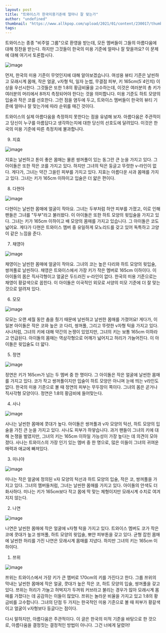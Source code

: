 ```yaml
---
layout: post
title: "트와이스가 한국미용기준에 얼마나 잘 맞는가"
author: "undefined"
thumbnail: "https://www.allkpop.com/upload/2021/01/content/230017/thumb/1611379027-twice-better-group-concept-photo-3.png"
tags: 
---
```



트와이스는 종종 "비주얼 그룹"으로 환영을 받는데, 모든 멤버들이 그들의 아름다움에 대해 칭찬을 받는다. 하지만 그것들이 한국의 미용 기준에 얼마나 잘 맞을까요? 이 문제에 대해 여기서 토론합시다.

![image](https://www.allkpop.com/upload/2021/01/content/230017/1611379027-twice-better-group-concept-photo-3.png)

먼저, 한국의 미용 기준이 무엇인지에 대해 알아보겠습니다. 여성용 뷰티 기준은 날씬하고 모래시계 몸매, 작은 얼굴, v자형 턱, 일자 눈썹, 무결점 피부, 키 165cm(5`4인치) 이상을 우선시한다. 그것들은 또한 1:8의 황금비율을 고수하는데, 이것은 여러분의 총 키가 여러분의 머리에서 8까지 측정되어야 한다는 것을 의미합니다. 미용 기준도 하트 모양의 입술과 작은 코를 선호한다. 그런 점을 염두에 두고, 트와이스 멤버들이 한국의 뷰티 기준에 얼마나 잘 맞는가에 따라 순위를 매긴 것이다.

트와이스의 실제 아름다움을 측정하지 못한다는 점을 유념해 보자. 아름다움은 주관적이고 당신이 누구를 아름답다고 생각하는지에 대한 당신의 선호도에 달려있다. 이것은 한국의 미용 기준에 따른 측정치에 불과합니다.

9. 지효

![image](https://www.allkpop.com/upload/2021/01/content/230018/1611379134-129b0cc8a8e0c86a586ed51eaaf94cdc-1.jpg)

지효는 날씬하고 톤이 좋은 몸매는 물론 쌍꺼풀이 있는 동그란 큰 눈을 가지고 있다. 그 아이돌은 또한 작은 코를 가지고 있다. 하지만 그녀의 턱은 둥글고 뚜렷한 v-라인이 없다. 게다가, 그녀는 약간 그을린 피부를 가지고 있다. 지효는 아름다운 사과 몸매를 가지고 있다. 그녀는 키가 165cm 이하이고 입술은 더 얇은 편이다.

8. 다현아

![image](https://www.allkpop.com/upload/2021/01/content/230019/1611379183-b67d11eefeaf241c814918405ad2efad.jpg)

다현이는 날씬한 몸매에 얼굴이 작아요. 그녀는 두부처럼 하얀 피부를 가졌고, 이로 인해 팬들은 그녀를 "두부"라고 불러왔다. 이 아이돌은 또한 하트 모양의 윗입술을 가지고 있다. 그녀는 키가 165cm 이하이고 배 모양의 몸매를 가지고 있습니다. 그 아이돌은 코도 넓어요. 게다가 다현은 트와이스 멤버 중 유일하게 모노리드를 갖고 있어 독특하고 고양이 같은 느낌을 준다.

7. 채영아

![image](https://www.allkpop.com/upload/2021/01/content/230021/1611379261-94ab2842d6549702219b674b6dfe2509-1.jpg)

채영이는 날씬한 몸매에 얼굴이 작아요. 그녀의 코는 높은 다리와 하트 모양의 윗입술, 쌍꺼풀로 날씬하다. 채영은 트와이스에서 가장 키가 작은 멤버로 165cm 이하이다. 이 아이돌의 몸은 직사각형이고 얼굴은 두드러진 v-라인이 없다. 한국의 미용 기준으로는 채영이 황갈색으로 꼽힌다. 이 아이돌은 이국적인 외모로 서양의 미모 기준에 더 잘 맞는 것으로 알려져 있다.

6. 모모

![image](https://www.allkpop.com/upload/2021/01/content/230022/1611379328-d5ed7bb00c6b52e9ac569ab56da5b7b1.jpg)

모모는 오랜 세월 동안 춤을 췄기 때문에 날씬하고 날씬한 몸매를 가졌어요! 게다가, 이 일본 아이돌은 작은 코와 높은 코 다리, 쌍꺼풀, 그리고 뚜렷한 v자형 턱을 가지고 있다. 사나처럼, 그녀의 키에 대해 약간의 논쟁이 있었지만, 그녀의 키는 보통 165cm 이하라고 언급된다. 아이돌의 몸매는 역삼각형으로 어깨가 넓어지고 허리가 가늘어진다. 이 아이돌은 윗입술도 더 얇다.

5. 정연

![image](https://www.allkpop.com/upload/2021/01/content/230023/1611379418-f67f54595f5a6951cbd04d17c7f068ed.jpg)

정연은 키가 165cm가 넘는 두 멤버 중 한 명이다. 그 아이돌은 작은 얼굴에 날씬한 몸매를 가지고 있다. 코가 작고 쌍꺼풀이지만 입술이 하트 모양은 아니며 눈에 띄는 v라인도 없다. 한국의 미용 기준으로 볼 때 정연의 피부는 무두장이 쪽이다. 그녀의 몸은 곧거나 직사각형 모양이다. 정연은 1:8의 황금비에 들어맞는다.

4. 사나

![image](https://www.allkpop.com/upload/2021/01/content/230022/1611379375-8281992a930a0da5ed846c392f05cfac.jpg)

사나는 날씬한 몸매에 콧대가 높다. 아이돌은 쌍꺼풀과 v자 모양의 턱선, 하트 모양의 입술을 가진 큰 눈을 가지고 있다. 사나도 피부가 하얗습니다. 과거 팬들이 그녀의 키에 대해 논쟁을 벌였지만, 그녀의 키는 165cm 이하일 가능성이 가장 높다는 데 의견이 모아졌다. 사나는 트와이스의 가장 인기 있는 멤버 중 한 명으로, 많은 이들이 그녀의 귀여운 매력과 애교에 빠져있다.

3. 미나야

![image](https://www.allkpop.com/upload/2021/01/content/230024/1611379468-46387603610f6ba878b6306f4b846acc.jpg)

미나는 작은 얼굴에 정의된 v자 모양의 턱선과 하트 모양의 입술, 작은 코, 쌍꺼풀을 가지고 있다. 그녀의 멤버들처럼, 그녀는 날씬한 몸매를 가지고 있다. 아이돌의 안색도 더 화사하다. 미나는 키가 165cm보다 작고 몸에 딱 맞는 체형이지만 모래시계 수치로 여겨지지 않는다.

2. 나연

![image](https://www.allkpop.com/upload/2021/01/content/230025/1611379525-0525c5403048e01eefbce4bf5389d5cf-1.jpg)

나연은 날씬한 몸매에 작은 얼굴에 v자형 턱을 가지고 있다. 트와이스 멤버도 코가 작은 코에 콧대가 높고 쌍꺼풀, 하트 모양의 윗입술, 뽀얀 피부톤을 갖고 있다. 균형 잡힌 몸매에 날씬한 허리를 가진 나연은 모래시계 몸매를 지녔다. 하지만 그녀의 키는 165cm 이하이다.

1. 쯔위

![image](https://www.allkpop.com/upload/2021/01/content/230027/1611379648-c66a892f997e4b9f80526550139d7a09.jpg)

쯔위는 트와이스에서 가장 키가 큰 멤버로 170cm의 키를 가진다고 한다. 그룹 쯔위의 막내는 날씬한 몸매에 작은 얼굴, 콧대가 높은 작은 코, 하트 모양의 입술, 쌍꺼풀을 갖고 있다. 쯔위는 허리가 가늘고 허벅지가 두꺼워 커브라고 불리는 경우가 많아 모래시계 몸매를 가졌다는 데 공감하는 이들이 많았다. 쯔위는 놀라운 비율을 가지고 있고 1:8의 황금비를 고수합니다. 그녀의 단점 두 가지는 한국적인 미용 기준으로 볼 때 피부가 황갈색이고 얼굴이 v자형보다 둥글다는 점이다.

다시 말하지만, 아름다움은 주관적이다. 이 글은 한국의 미적 기준을 바탕으로 한 것으로, 아름다움을 결정짓는 결정적인 방법이 아니다. 그건 너에게 달렸어!
